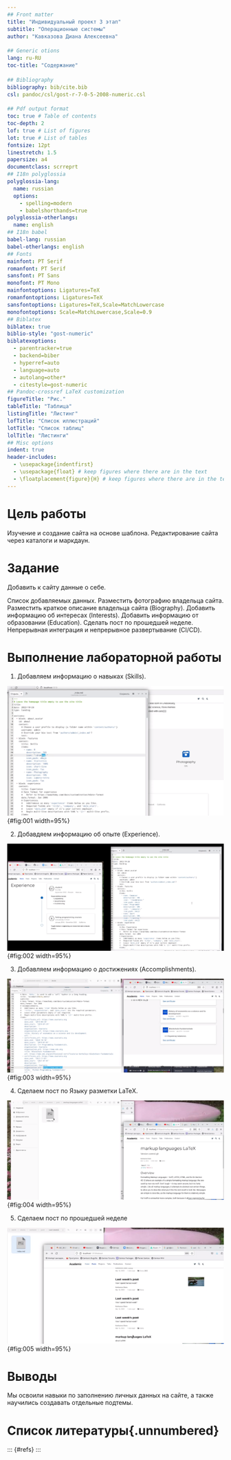 ```yaml
---
## Front matter
title: "Индивидуальный проект 3 этап"
subtitle: "Операционные системы"
author: "Кавказова Диана Алексеевна"

## Generic otions
lang: ru-RU
toc-title: "Содержание"

## Bibliography
bibliography: bib/cite.bib
csl: pandoc/csl/gost-r-7-0-5-2008-numeric.csl

## Pdf output format
toc: true # Table of contents
toc-depth: 2
lof: true # List of figures
lot: true # List of tables
fontsize: 12pt
linestretch: 1.5
papersize: a4
documentclass: scrreprt
## I18n polyglossia
polyglossia-lang:
  name: russian
  options:
	- spelling=modern
	- babelshorthands=true
polyglossia-otherlangs:
  name: english
## I18n babel
babel-lang: russian
babel-otherlangs: english
## Fonts
mainfont: PT Serif
romanfont: PT Serif
sansfont: PT Sans
monofont: PT Mono
mainfontoptions: Ligatures=TeX
romanfontoptions: Ligatures=TeX
sansfontoptions: Ligatures=TeX,Scale=MatchLowercase
monofontoptions: Scale=MatchLowercase,Scale=0.9
## Biblatex
biblatex: true
biblio-style: "gost-numeric"
biblatexoptions:
  - parentracker=true
  - backend=biber
  - hyperref=auto
  - language=auto
  - autolang=other*
  - citestyle=gost-numeric
## Pandoc-crossref LaTeX customization
figureTitle: "Рис."
tableTitle: "Таблица"
listingTitle: "Листинг"
lofTitle: "Список иллюстраций"
lotTitle: "Список таблиц"
lolTitle: "Листинги"
## Misc options
indent: true
header-includes:
  - \usepackage{indentfirst}
  - \usepackage{float} # keep figures where there are in the text
  - \floatplacement{figure}{H} # keep figures where there are in the text
---
```


# Цель работы

Изучение и создание сайта на основе шаблона. Редактирование сайта через каталоги и маркдаун.
# Задание

Добавить к сайту данные о себе.

Список добавляемых данных.
Разместить фотографию владельца сайта.
Разместить краткое описание владельца сайта (Biography).
Добавить информацию об интересах (Interests).
Добавить информацию от образовании (Education).
Сделать пост по прошедшей неделе.
Непрерывная интеграция и непрерывное развертывание (CI/CD).


# Выполнение лабораторной работы

1. Добавляем информацию о навыках (Skills).

![рисунок](image/1.png){#fig:001 width=95%} 

2. Добавдяем информацию об опыте (Experience).
 
![рисунок](image/2.png){#fig:002 width=95%}

3. Добавляем информацию о достижениях (Accomplishments).

![рисунок](image/3.png){#fig:003 width=95%}

4. Сделаем пост по Языку разметки LaTeX.

![рисунок](image/4.png){#fig:004 width=95%}

5. Сделаем пост по прошедшей неделе

![рисунок](image/5.png){#fig:005 width=95%}



# Выводы

Мы освоили навыки по заполнению личных данных на сайте, а также научились создавать отдельные подтемы.

# Список литературы{.unnumbered}

::: {#refs}
:::
